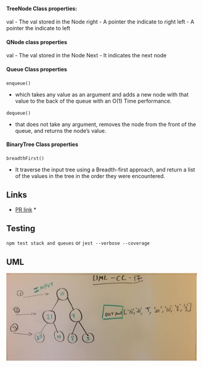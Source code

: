 

#### TreeNode Class properties:

val - The val stored in the Node
right - A pointer the indicate to right 
left - A pointer the indicate to left


#### QNode class properties

val - The val stored in the Node
Next - It indicates the next node


#### Queue Class properties

`enqueue()`

  * which takes any value as an argument and adds a new node with that value to the back of the queue with an O(1) Time performance.

`dequeue()`

  * that does not take any argument, removes the node from the front of the queue, and returns the node’s value.


#### BinaryTree Class properties

`breadthFirst()`

  * It traverse the input tree using a Breadth-first approach, and return a list of the values in the tree in the order they were encountered.




    
## Links

* [PR link](https://github.com/Eyob1984/data-structures-and-algorithms/pull/60) *

    
    
## Testing
  `npm test stack and queues` or `jest --verbose --coverage`

## UML
![UML for lab-11](./asset/image/uml-cc-17.jpg)
